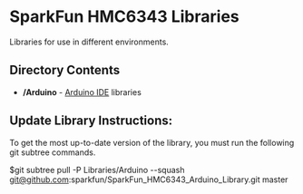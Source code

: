 SparkFun HMC6343 Libraries
=================================

Libraries for use in different environments. 

Directory Contents
-------------------
* **/Arduino** - [Arduino IDE](http://www.arduino.cc/en/Main/Software) libraries

Update Library Instructions:
----------------------------
To get the most up-to-date version of the library, you must run the following git subtree commands. 

$git subtree pull -P Libraries/Arduino --squash git@github.com:sparkfun/SparkFun_HMC6343_Arduino_Library.git master
